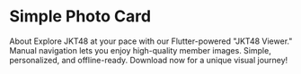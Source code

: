 # Simple Photo Card
About
Explore JKT48 at your pace with our Flutter-powered "JKT48 Viewer." Manual navigation lets you enjoy high-quality member images. Simple, personalized, and offline-ready. Download now for a unique visual journey!
